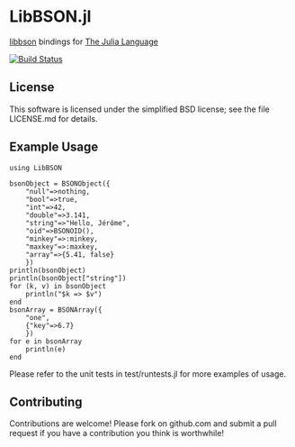 LibBSON.jl
==========

[libbson](https://github.com/mongodb/libbson) bindings for [The Julia Language](http://julialang.org/)

[![Build Status](https://api.travis-ci.org/pzion/LibBSON.jl.svg?branch=master)](https://travis-ci.org/pzion/LibBSON.jl)

License
-------

This software is licensed under the simplified BSD license; see the file LICENSE.md for details.


Example Usage
---------------

    using LibBSON

    bsonObject = BSONObject({
        "null"=>nothing,
        "bool"=>true,
        "int"=>42,
        "double"=>3.141,
        "string"=>"Hello, Jérôme",
        "oid"=>BSONOID(),
        "minkey"=>:minkey,
        "maxkey"=>:maxkey,
        "array"=>{5.41, false}
        })
    println(bsonObject)
    println(bsonObject["string"])
    for (k, v) in bsonObject
        println("$k => $v")
    end
    bsonArray = BSONArray({
        "one",
        {"key"=>6.7}
        })
    for e in bsonArray
        println(e)
    end

Please refer to the unit tests in test/runtests.jl for more examples of usage.


Contributing
------------

Contributions are welcome!  Please fork on github.com and submit a pull request if you have a contribution you think is worthwhile!
